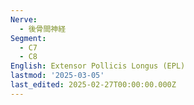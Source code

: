 ```yaml
---
Nerve:
  - 後骨間神経
Segment:
  - C7
  - C8
English: Extensor Pollicis Longus (EPL)
lastmod: '2025-03-05'
last_edited: 2025-02-27T00:00:00.000Z
---
```




